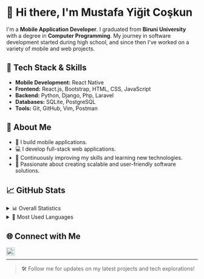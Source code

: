 # 👋 Hi there, I'm Mustafa Yiğit Coşkun

I'm a **Mobile Application Developer**. I graduated from **Biruni University** with a degree in **Computer Programming**. My journey in software development started during high school, and since then I've worked on a variety of mobile and web projects.

## 🚀 Tech Stack & Skills

- **Mobile Development:** React Native  
- **Frontend:** React.js, Bootstrap, HTML, CSS, JavaScript  
- **Backend:** Python, Django, Php, Laravel  
- **Databases:** SQLite, PostgreSQL  
- **Tools:** Git, GitHub, Vim, Postman  

## 🧠 About Me

- 📱 I build mobile applications.
- 💻 I develop full-stack web applications.
- 🌱 Continuously improving my skills and learning new technologies.
- 🎯 Passionate about creating scalable and user-friendly software solutions.

## 📈 GitHub Stats

<details>
<summary>📊 Overall Statistics</summary>
<img src="https://github-readme-stats.vercel.app/api?username=yigiitcoskun&theme=radical&show_icons=true" alt="Yiğit's GitHub Stats" />
</details>

<details>
<summary>🧩 Most Used Languages</summary>
<img src="https://github-readme-stats.vercel.app/api/top-langs/?username=yigiitcoskun&layout=compact&theme=radical" alt="Top Languages" />
</details>

## 🌐 Connect with Me

[<img width="22" src="https://unpkg.com/simple-icons@v4/icons/linkedin.svg" align="left" />][linkedin]

<br/>

---

> 🛠️ Follow me for updates on my latest projects and tech explorations!

[linkedin]: https://www.linkedin.com/in/mustafa-yigit-coskun
